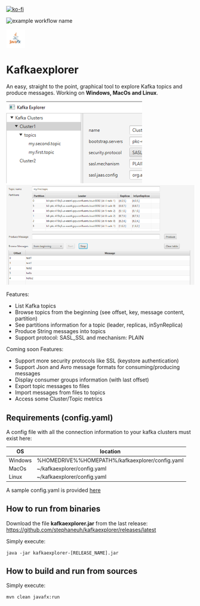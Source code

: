 [![ko-fi](https://www.ko-fi.com/img/githubbutton_sm.svg)](https://ko-fi.com/B0B132J1L)

![example workflow name](https://github.com/stephaneuh/kafkaexplorer/workflows/Maven%20Build/badge.svg?branch=develop)

<img src="img/jfxlogopad1.png" width="50" height="50">

# Kafkaexplorer 

An easy, straight to the point, graphical tool to explore Kafka topics and produce messages.
Working on **Windows, MacOs and Linux**.

![Alt text](img/kt_01.png "Main") ![Alt text](img/browser.PNG "Browser")

Features:
- List Kafka topics
- Browse topics from the beginning (see offset, key, message content, partition)
- See partitions information for a topic (leader, replicas, inSynReplica)
- Produce String messages into topics
- Support protocol: SASL_SSL and mechanism: PLAIN

Coming soon Features:
- Support more security protocols like SSL (keystore authentication)
- Support Json and Avro message formats for consuming/producing messages
- Display consumer groups information (with last offset)
- Export topic messages to files
- Import messages from files to topics
- Access some Cluster/Topic metrics

## Requirements (config.yaml)

A config file with all the connection information to your kafka clusters must exist here:

| OS  | location  |
| --- | --- |
|Windows|%HOMEDRIVE%%HOMEPATH%/kafkaexplorer/config.yaml| 
|MacOs|~/kafkaexplorer/config.yaml| 
|Linux|~/kafkaexplorer/config.yaml| 

A sample config.yaml is provided [here](/config/config.yaml)

## How to run from binaries

Download the file **kafkaexplorer.jar** from the last release:
https://github.com/stephaneuh/kafkaexplorer/releases/latest

Simply execute:

```
java -jar kafkaexplorer-[RELEASE_NAME].jar
```

## How to build and run from sources

Simply execute:
```
mvn clean javafx:run
```
